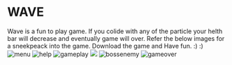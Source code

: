 # **WAVE** 
Wave is a fun to play game.
If you colide with any of the particle your helth bar will decrease and eventually game will over.
Refer the below images for a sneekpeack into the game. 
Download the game and Have fun. :) :)
![menu](https://github.com/nygupta/Wave-Game/blob/master/Images/menu.png)
![help](https://github.com/nygupta/Wave-Game/blob/master/Images/help.png)
![gameplay](https://github.com/nygupta/Wave-Game/blob/master/Images/gameplay1.png)
![](https://github.com/nygupta/Wave-Game/blob/master/Images/gameplay2.png)
![bossenemy](https://github.com/nygupta/Wave-Game/blob/master/Images/bossenemy.png)
![gameover](https://github.com/nygupta/Wave-Game/blob/master/Images/gameover.png)
